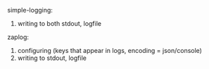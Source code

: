 simple-logging:
1. writing to both stdout, logfile

zaplog:
1. configuring (keys that appear in logs, encoding = json/console)
2. writing to stdout, logfile